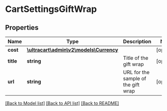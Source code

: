 # CartSettingsGiftWrap

## Properties
Name | Type | Description | Notes
------------ | ------------- | ------------- | -------------
**cost** | [**\ultracart\admin\v2\models\Currency**](Currency.md) |  | [optional] 
**title** | **string** | Title of the gift wrap | [optional] 
**url** | **string** | URL for the sample of the gift wrap | [optional] 

[[Back to Model list]](../README.md#documentation-for-models) [[Back to API list]](../README.md#documentation-for-api-endpoints) [[Back to README]](../README.md)



